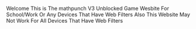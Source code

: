 Welcome This is The mathpunch V3 Unblocked Game Wesbite For School/Work Or Any Devices That Have Web Filters Also This Website May Not Work For All Devices That Have Web Filters
